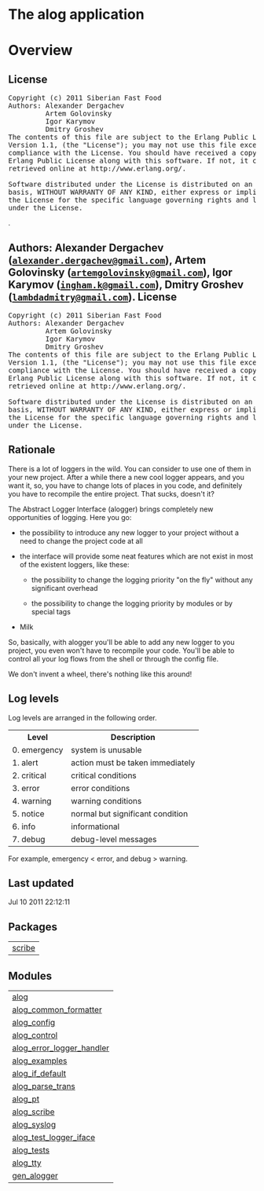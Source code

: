 

<h1>The alog application</h1>

Overview
========

License
-------
<pre>
Copyright (c) 2011 Siberian Fast Food
Authors: Alexander Dergachev <alexander.dergachev@gmail.com>
         Artem Golovinsky    <artemgolovinsky@gmail.com>
         Igor Karymov        <ingham.k@gmail.com>
         Dmitry Groshev      <lambdadmitry@gmail.com>
The contents of this file are subject to the Erlang Public License,
Version 1.1, (the "License"); you may not use this file except in
compliance with the License. You should have received a copy of the
Erlang Public License along with this software. If not, it can be
retrieved online at http://www.erlang.org/.

Software distributed under the License is distributed on an "AS IS"
basis, WITHOUT WARRANTY OF ANY KIND, either express or implied. See
the License for the specific language governing rights and limitations
under the License.
</pre>.

__Authors:__ Alexander Dergachev ([`alexander.dergachev@gmail.com`](mailto:alexander.dergachev@gmail.com)), Artem Golovinsky ([`artemgolovinsky@gmail.com`](mailto:artemgolovinsky@gmail.com)), Igor Karymov ([`ingham.k@gmail.com`](mailto:ingham.k@gmail.com)), Dmitry Groshev ([`lambdadmitry@gmail.com`](mailto:lambdadmitry@gmail.com)).
License
-------
<pre>
Copyright (c) 2011 Siberian Fast Food
Authors: Alexander Dergachev <alexander.dergachev@gmail.com>
         Artem Golovinsky    <artemgolovinsky@gmail.com>
         Igor Karymov        <ingham.k@gmail.com>
         Dmitry Groshev      <lambdadmitry@gmail.com>
The contents of this file are subject to the Erlang Public License,
Version 1.1, (the "License"); you may not use this file except in
compliance with the License. You should have received a copy of the
Erlang Public License along with this software. If not, it can be
retrieved online at http://www.erlang.org/.

Software distributed under the License is distributed on an "AS IS"
basis, WITHOUT WARRANTY OF ANY KIND, either express or implied. See
the License for the specific language governing rights and limitations
under the License.
</pre>



Rationale
---------
There is a lot of loggers in the wild. You can consider to use one of them in your new project. After a while there a new cool logger appears, and you want it, so, you have to change lots of places in you code, and definitely you have to recompile the entire project. That sucks, doesn't it?



The Abstract Logger Interface (alogger) brings completely new opportunities of logging. Here you go:


  * the possibility to introduce any new logger to your project without a need to change the project code at all

  * the interface will provide some neat features which are not exist in most of the existent loggers, like these:
    
    * the possibility to change the logging priority "on the fly" without any significant overhead

    * the possibility to change the logging priority by modules or by special tags

    
 

  * Milk





So, basically, with alogger you'll be able to add any new logger to you project, you even won't have to recompile your code. You'll be able to control all your log flows 
from the shell or through the config file.



We don't invent a wheel, there's nothing like this around!

Log levels
----------
Log levels are arranged in the following order.


<table>
<tr><th>Level</th><th>Description</th></tr>
<tr><td>0. emergency</td><td>system is unusable</td></tr>
<tr><td>1. alert</td><td>action must be taken immediately</td></tr>
<tr><td>2. critical</td><td>critical conditions</td></tr>
<tr><td>3. error</td><td>error conditions</td></tr>
<tr><td>4. warning</td><td>warning conditions</td></tr>
<tr><td>5. notice</td><td>normal but significant condition</td></tr>
<tr><td>6. info</td><td>informational</td></tr>
<tr><td>7. debug</td><td>debug-level messages</td></tr>
</table>




For example, emergency < error, and debug > warning.

Last updated
------------
Jul 10 2011 22:12:11


<h2 class="indextitle">Packages</h2>



<table width="100%" border="0" summary="list of packages"><tr><td><a href="scribe/package-summary.md" class="package">scribe</a></td></tr></table>



<h2 class="indextitle">Modules</h2>



<table width="100%" border="0" summary="list of modules">
<tr><td><a href="alog.md" class="module">alog</a></td></tr>
<tr><td><a href="alog_common_formatter.md" class="module">alog_common_formatter</a></td></tr>
<tr><td><a href="alog_config.md" class="module">alog_config</a></td></tr>
<tr><td><a href="alog_control.md" class="module">alog_control</a></td></tr>
<tr><td><a href="alog_error_logger_handler.md" class="module">alog_error_logger_handler</a></td></tr>
<tr><td><a href="alog_examples.md" class="module">alog_examples</a></td></tr>
<tr><td><a href="alog_if_default.md" class="module">alog_if_default</a></td></tr>
<tr><td><a href="alog_parse_trans.md" class="module">alog_parse_trans</a></td></tr>
<tr><td><a href="alog_pt.md" class="module">alog_pt</a></td></tr>
<tr><td><a href="alog_scribe.md" class="module">alog_scribe</a></td></tr>
<tr><td><a href="alog_syslog.md" class="module">alog_syslog</a></td></tr>
<tr><td><a href="alog_test_logger_iface.md" class="module">alog_test_logger_iface</a></td></tr>
<tr><td><a href="alog_tests.md" class="module">alog_tests</a></td></tr>
<tr><td><a href="alog_tty.md" class="module">alog_tty</a></td></tr>
<tr><td><a href="gen_alogger.md" class="module">gen_alogger</a></td></tr></table>

